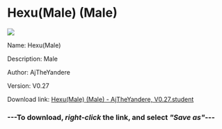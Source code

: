 # Hexu(Male) (Male)

<img src = "https://raw.githubusercontent.com/Arbiter1223/Koukou-Gurashi-Custom-Students/master/Students/Files/Hexu(Male)%20(Male).png">

Name: Hexu(Male)

Description: Male

Author: AjTheYandere

Version: V0.27

Download link: <a href="https://raw.githubusercontent.com/Arbiter1223/Koukou-Gurashi-Custom-Students/master/Students/Files/Hexu(Male)%20(Male)%20-%20AjTheYandere%2C%20V0.27.student">Hexu(Male) (Male) - AjTheYandere, V0.27.student</a>

### ---**To download, _right-click_ the link, and select _"Save as"_**---

